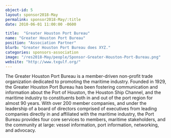 ```yaml
---
object-id: 5
layout: sponsor2018-May
permalink: sponsor2018-May/:title
date: 2010-06-01 11:00:00 -0600

title:  "Greater Houston Port Bureau"
name: "Greater Houston Port Bureau"
position: "Association Partner"
blurb: "Greater Houston Port Bureau does XYZ."
categories: sponsors-association
image: "/res2018-May/people/Sponsor-Greater-Houston-Port-Bureau.png"
website: "http://www.txgulf.org/"
---
```


The Greater Houston Port Bureau is a member-driven non-profit trade organization dedicated to promoting the maritime industry. Founded in 1929, the Greater Houston Port Bureau has been fostering communication and information about the Port of Houston, the Houston Ship Channel, and the maritime industry to constituents both in and out of the port region for almost 90 years. With over 200 member companies, and under the leadership of a board of directors comprised of executives from leading companies directly in and affiliated with the maritime industry, the Port Bureau provides four core services to members, maritime stakeholders, and the community at large: vessel information, port information, networking, and advocacy.
